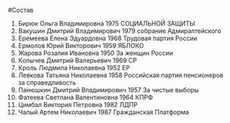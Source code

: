 #Состав
1. Бирюк Ольга Владимировна 1975 СОЦИАЛЬНОЙ ЗАЩИТЫ
2. Вакушин Дмитрий Владимирович 1979 собрание Адмиралтейского
3. Еремеева Елена Эдуардовна 1968 Трудовая партия России
4. Ермолов Юрий Викторович 1959 ЯБЛОКО
5. Жарова Розалия Ивановна 1950 За женщин России
6. Колычев Дмитрий Валерьевич 1969 СР
7. Кроль Людмила Николаевна 1952 ЕР
8. Левкова Татьяна Николаевна 1958 Российская партия пенсионеров за справедливость
9. Панюшкин Дмитрий Владимирович 1957 За чистые выборы
10. Фатеева Светлана Валентиновна 1964 КПРФ
11. Цимбал Виктория Петровна 1982 ЛДПР
12. Чалый Артем Николаевич 1987 Гражданская Платформа
